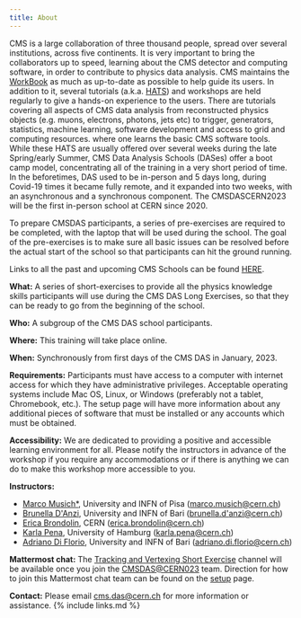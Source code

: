 ```yaml
---
title: About
---
```

CMS is a large collaboration of three thousand people, spread over several institutions, across five continents. It is very important to bring the collaborators up to speed, learning about the CMS detector and computing software, in order to contribute to physics data analysis. CMS maintains the [WorkBook](https://twiki.cern.ch/twiki/bin/view/CMSPublic/WorkBook) as much as up-to-date as possible to help guide its users. In addition to it, several tutorials (a.k.a. [HATS](https://lpc.fnal.gov/programs/schools-workshops/hats.shtml)) and workshops are held regularly to give a hands-on experience to the users. There are tutorials covering all aspects of CMS data analysis from reconstructed physics objects (e.g. muons, electrons, photons, jets etc) to trigger, generators, statistics, machine learning, software development and access to grid and computing resources. where one learns the basic CMS software tools. While these HATS are usually offered over several weeks during the late Spring/early Summer, CMS Data Analysis Schools (DASes) offer a boot camp model, concentrating all of the training in a very short period of time. In the beforetimes, DAS used to be in-person and 5 days long, during Covid-19 times it became fully remote, and it expanded into two weeks, with an asynchronous and a synchronous component. The CMSDASCERN2023 will be the first in-person school at CERN since 2020.

To prepare CMSDAS participants, a series of pre-exercises are required to be completed, with the laptop that will be used during the school. The goal of the pre-exercises is to make sure all basic issues can be resolved before the actual start of the school so that participants can hit the ground running.

Links to all the past and upcoming CMS Schools can be found [HERE](https://twiki.cern.ch/twiki/bin/view/CMS/CMSschoolsCommittee).

**What:** A series of short-exercises to provide all the physics knowledge skills participants will use during the CMS DAS Long Exercises, so that they can be ready to go from the beginning of the school.

**Who:** A subgroup of the CMS DAS school participants.

**Where:** This training will take place online.

**When:** Synchronously from first days of the CMS DAS in January, 2023.

**Requirements:** Participants must have access to a computer with internet access for which they have administrative privileges. Acceptable operating systems include Mac OS, Linux, or Windows (preferably not a tablet, Chromebook, etc.). The setup page will have more information about any additional pieces of software that must be installed or any accounts which must be obtained.

**Accessibility:** We are dedicated to providing a positive and accessible learning environment for all. Please notify the instructors in advance of the workshop if you require any accommodations or if there is anything we can do to make this workshop more accessible to you.

**Instructors:**
* [Marco Musich*](https://twiki.cern.ch/twiki/bin/view/Main/MarcoMusich), University and INFN of Pisa ([marco.musich@cern.ch](mailto:marco.musich@cern.ch))
* [Brunella D'Anzi](https://twiki.cern.ch/twiki/bin/view/Main/BrunellaDAnzi), University and INFN of Bari ([brunella.d'anzi@cern.ch](mailto:brunella.d'anzi@cern.ch))
* [Erica Brondolin](https://twiki.cern.ch/twiki/bin/view/Main/EricaBrondolin), CERN ([erica.brondolin@cern.ch](mailto:erica.brondolin@cern.ch))
* [Karla Pena](https://twiki.cern.ch/twiki/bin/view/Main/KarlaPena), University of Hamburg ([karla.pena@cern.ch](mailto:karla.pena@cern.ch))
* [Adriano Di Florio](https://twiki.cern.ch/twiki/bin/view/Main/AdrianoDiFlorio), University and INFN of Bari ([adriano.di.florio@cern.ch](mailto:adriano.di.florio@cern.ch))

**Mattermost chat:** The [Tracking and Vertexing Short Exercise](https://mattermost.web.cern.ch/cmsdascern2023/channels/trk-short-exercise) channel will be available once you join the [CMSDAS@CERN023](https://mattermost.web.cern.ch/cmsdascern2023/channels/town-square) team. Direction for how to join this Mattermost chat team can be found on the <a href="setup.html">setup</a> page.

**Contact:** Please email [cms.das@cern.ch](cms.das@cern.ch) for more information or assistance.
{% include links.md %}
